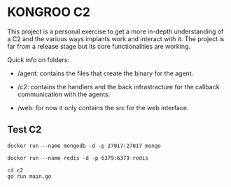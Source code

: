 # KONGROO C2

This project is a personal exercise to get a more in-depth understanding of a C2 and the various ways implants work and interact with it.
The project is far from a release stage but its core functionalities are working.

Quick info on folders:

- /agent: contains the files that create the binary for the agent.

- /c2: contains the handlers and the back infrastracture for the callback communication with the agents.

- /web: for now it only contains the src for the web interface.

## Test C2
`docker run --name mongodb -d -p 27017:27017 mongo`


`docker run --name redis -d -p 6379:6379 redis`

```
cd c2
go run main.go
```
